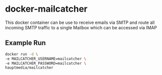 # docker-mailcatcher

This docker container can be use to receive emails via SMTP and route all incoming SMTP traffic to a single Mailbox which can be accessed via IMAP

## Example Run

```bash
docker run -d \
-e MAILCATCHER_USERNAME=mailcatcher \
-e MAILCATCHER_PASSWORD=mailcatcher \
hauptmedia/mailcatcher
```


